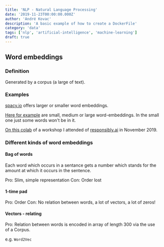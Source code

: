 ```yaml
---
title: 'NLP - Natural Language Processing'
date: '2019-11-23T00:00:00.000Z'
author: 'André Kovac'
description: 'A basic example of how to create a DockerFile'
category: 'data'
tags: ['nlp', 'artificial-intelligence', 'machine-learning']
draft: true
---
```


## Word embeddings

### Definition

Generated by a corpus (a large of text).

### Examples

[spacy.io](https://spacy.io/) offers larger or smaller word embeddings.

[Here for example](https://spacy.io/models/de) are small, medium or large word-embeddings. In the small one just some words won't be in it.

[On this colab](https://colab.research.google.com/drive/1BjRLyBKPfxx4iEV1jWAkBvfBbq2bNY8t#scrollTo=YuI-UHVoyTgw) of a workshop I attended of [responsibly.ai](https://learn.responsibly.ai/word-embedding/) in November 2019.

### Different kinds of word embeddings

#### Bag of words

Each word which occurs in a sentance gets a number which stands for the amount at which it occurs in the sentence.

Pro: Slim, simple representation
Con: Order lost

#### 1-time pad

Pro: Order
Con: No relation between words, a lot of vectors, a lot of zeros!

#### Vectors - relating

Pro: Relation between words is encoded in array of length 300 via the use of a Corpus.

e.g. `Word2Vec`